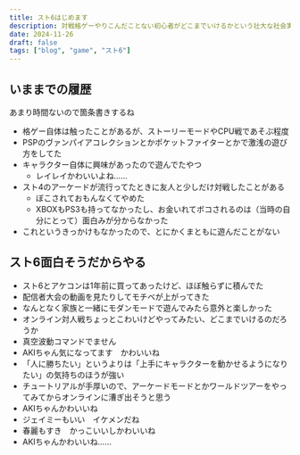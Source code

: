 ```yaml
---
title: スト6はじめます
description: 対戦格ゲーやりこんだことない初心者がどこまでいけるかという壮大な社会実験
date: 2024-11-26
draft: false
tags: ["blog", "game", "スト6"]
---
```


## いままでの履歴

あまり時間ないので箇条書きするね

- 格ゲー自体は触ったことがあるが、ストーリーモードやCPU戦であそぶ程度
- PSPのヴァンパイアコレクションとかポケットファイターとかで激浅の遊び方をしてた
- キャラクター自体に興味があったので遊んでたやつ
  - レイレイかわいいよね……
- スト4のアーケードが流行ってたときに友人と少しだけ対戦したことがある
  - ぼこされておもんなくてやめた
  - XBOXもPS3も持ってなかったし、お金いれてボコされるのは（当時の自分にとって）面白みが分からなかった
- これというきっかけもなかったので、とにかくまともに遊んだことがない

## スト6面白そうだからやる

- スト6とアケコンは1年前に買ってあったけど、ほぼ触らずに積んでた
- 配信者大会の動画を見たりしてモチベが上がってきた
- なんとなく家族と一緒にモダンモードで遊んでみたら意外と楽しかった
- オンライン対人戦ちょっとこわいけどやってみたい、どこまでいけるのだろうか
- 真空波動コマンドでません
- AKIちゃん気になってます　かわいいね
- 「人に勝ちたい」というよりは「上手にキャラクターを動かせるようになりたい」の気持ちのほうが強い
- チュートリアルが手厚いので、アーケードモードとかワールドツアーをやってみてからオンラインに漕ぎ出そうと思う
- AKIちゃんかわいいね
- ジェイミーもいい　イケメンだね
- 春麗もすき　かっこいいしかわいいね
- AKIちゃんかわいいね……
